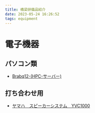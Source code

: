 ```yaml
---
title: 橋梁研備品紹介
date: 2023-05-24 16:26:52
tags: equipment
---
```


# 電子機器

## パソコン類

- [Brabq12-(HPC-サーバー)](brabq12.html)

## 打ち合わせ用

- [ヤマハ　スピーカーシステム　YVC1000](http://10.108.51.13:5000/index.cgi?launchApp=SYNO.SDS.App.FileStation3.Instance&launchParam=openfile%3D%252Fcommon%252F%25E4%25BE%25BF%25E5%2588%25A9%25E3%2582%25B0%25E3%2583%2583%25E3%2582%25BA%252F04.%25E3%2581%258A%25E5%25BD%25B9%25E7%25AB%258B%25E3%2581%25A1%25E6%2583%2585%25E5%25A0%25B1%252FGroup%2520Tips%25E3%2580%2580%252F%25E3%2583%2587%25E3%2582%25B8%25E3%2582%25BF%25E3%2583%25AB%25E6%25A9%259F%25E5%2599%25A8%25E3%2581%25AE%25E4%25BD%25BF%25E3%2581%2584%25E6%2596%25B9%252F)